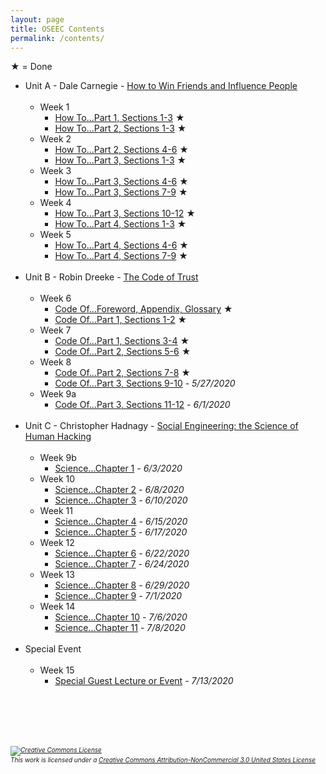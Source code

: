 ```yaml
---
layout: page
title: OSEEC Contents
permalink: /contents/
---
```

&#9733; = Done

- Unit A - Dale Carnegie - <u>How to Win Friends and Influence People</u><br><br>
  - Week 1
    - [How To...Part 1, Sections  1-3](content/week1class1.md)  &#9733;
    - [How To...Part 2, Sections  1-3](content/week1class2.md)  &#9733;
  - Week 2
    - [How To...Part 2, Sections  4-6](content/week2class1.md)  &#9733;
    - [How To...Part 3, Sections  1-3](content/week2class2.md)  &#9733;
  - Week 3
    - [How To...Part 3, Sections  4-6](content/week3class1.md)  &#9733;
    - [How To...Part 3, Sections  7-9](content/week3class2.md)  &#9733;
  - Week 4
    - [How To...Part 3, Sections 10-12](content/week4class1.md) &#9733;
    - [How To...Part 4, Sections  1-3](content/week4class2.md)  &#9733;
  - Week 5
    - [How To...Part 4, Sections  4-6](content/week5class1.md)  &#9733;
    - [How To...Part 4, Sections  7-9](content/week5class2.md)  &#9733;
<br><br>
- Unit B - Robin Dreeke - <u>The Code of Trust</u><br><br>
  - Week 6
    - [Code Of...Foreword, Appendix, Glossary](content/week6class1.md) &#9733;
    - [Code Of...Part 1, Sections 1-2](content/week6class2.md) &#9733;
  - Week 7
    - [Code Of...Part 1, Sections 3-4](content/week7class1.md) &#9733;
    - [Code Of...Part 2, Sections 5-6](content/week7class2.md) &#9733;
  - Week 8
    - [Code Of...Part 2, Sections 7-8](content/week8class1.md) &#9733;
    - [Code Of...Part 3, Sections 9-10](content/week8class2.md) <i>- 5/27/2020</i>
  - Week 9a
    - [Code Of...Part 3, Sections 11-12](content/week9class1.md) <i>- 6/1/2020</i>
<br><br>
- Unit C - Christopher Hadnagy - <u>Social Engineering: the Science of Human Hacking</u><br><br>
  - Week 9b
    - [Science...Chapter 1](content/week9class2.md) <i>- 6/3/2020</i>
  - Week 10
    - [Science...Chapter 2](content/week10class1.md) <i>- 6/8/2020</i>
    - [Science...Chapter 3](content/week10class2.md) <i>- 6/10/2020</i>
  - Week 11
    - [Science...Chapter 4](content/week11class1.md) <i>- 6/15/2020</i>
    - [Science...Chapter 5](content/week11class2.md) <i>- 6/17/2020</i>
  - Week 12
    - [Science...Chapter 6](content/week12class1.md) <i>- 6/22/2020</i>
    - [Science...Chapter 7](content/week12class2.md) <i>- 6/24/2020</i>
  - Week 13
    - [Science...Chapter 8](content/week13class1.md) <i>- 6/29/2020</i>
    - [Science...Chapter 9](content/week13class2.md) <i>- 7/1/2020</i>
  - Week 14
    - [Science...Chapter 10](content/week14class1.md) <i>- 7/6/2020</i>
    - [Science...Chapter 11](content/week14class2.md) <i>- 7/8/2020</i>
<br><br>
- Special Event<br><br>
  - Week 15
    - [Special Guest Lecture or Event](content/week15class.md) <i>- 7/13/2020</i>
<br>
<br><br><br>
<h6 style="font-size:10px;"><a rel="license" href="http://creativecommons.org/licenses/by-nc/3.0/us/"><img alt="Creative Commons License" style="border-width:0" src="https://i.creativecommons.org/l/by-nc/3.0/us/88x31.png" /></a><br />This work is licensed under a <a rel="license" href="http://creativecommons.org/licenses/by-nc/3.0/us/">Creative Commons Attribution-NonCommercial 3.0 United States License</a></h6>
